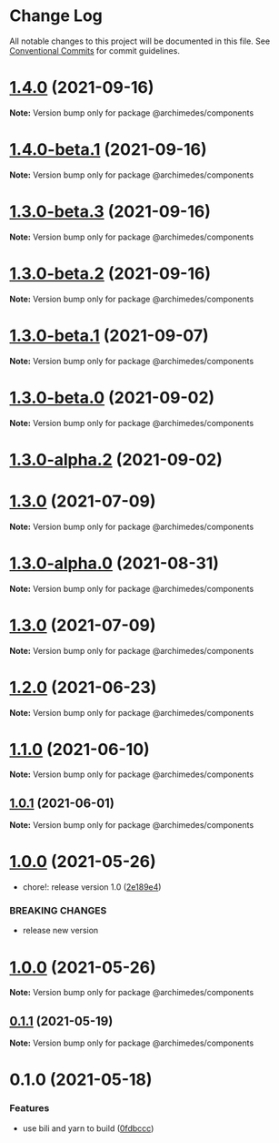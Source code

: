 # Change Log

All notable changes to this project will be documented in this file.
See [Conventional Commits](https://conventionalcommits.org) for commit guidelines.

# [1.4.0](https://github.com/archimedes-projects/archimedes-js/compare/v1.4.0-beta.1...v1.4.0) (2021-09-16)

**Note:** Version bump only for package @archimedes/components

# [1.4.0-beta.1](https://github.com/archimedes-projects/archimedes-js/compare/v1.3.0-beta.3...v1.4.0-beta.1) (2021-09-16)

**Note:** Version bump only for package @archimedes/components

# [1.3.0-beta.3](https://github.com/archimedes-projects/archimedes-js/compare/v1.3.0-beta.2...v1.3.0-beta.3) (2021-09-16)

**Note:** Version bump only for package @archimedes/components

# [1.3.0-beta.2](https://github.com/archimedes-projects/archimedes-js/compare/v1.3.0-beta.1...v1.3.0-beta.2) (2021-09-16)

**Note:** Version bump only for package @archimedes/components

# [1.3.0-beta.1](https://github.com/archimedes-projects/archimedes-js/compare/v1.3.0-beta.0...v1.3.0-beta.1) (2021-09-07)

**Note:** Version bump only for package @archimedes/components

# [1.3.0-beta.0](https://github.com/archimedes-projects/archimedes-js/compare/v1.3.0-alpha.2...v1.3.0-beta.0) (2021-09-02)

**Note:** Version bump only for package @archimedes/components

# [1.3.0-alpha.2](https://github.com/archimedes-projects/archimedes-js/compare/v1.3.0-alpha.1...v1.3.0-alpha.2) (2021-09-02)

# [1.3.0](https://github.com/archimedes-projects/archimedes-js/compare/v1.2.0...v1.3.0) (2021-07-09)

**Note:** Version bump only for package @archimedes/components

# [1.3.0-alpha.0](https://github.com/archimedes-projects/archidemes-js/compare/v1.2.0...v1.3.0-alpha.0) (2021-08-31)

**Note:** Version bump only for package @archimedes/components

# [1.3.0](https://github.com/archimedes-projects/archimedes-js/compare/v1.2.0...v1.3.0) (2021-07-09)

**Note:** Version bump only for package @archimedes/components

# [1.2.0](https://github.com/archimedes-projects/archimedes-js/compare/v1.1.3...v1.2.0) (2021-06-23)

**Note:** Version bump only for package @archimedes/components

# [1.1.0](https://github.com/archimedes-projects/archidemes-js/compare/v1.0.1...v1.1.0) (2021-06-10)

**Note:** Version bump only for package @archimedes/components

## [1.0.1](https://github.com/archimedes-projects/archidemes-js/compare/v1.0.0...v1.0.1) (2021-06-01)

**Note:** Version bump only for package @archimedes/components

# [1.0.0](https://github.com/archimedes-projects/archidemes-js/compare/v0.1.2...v1.0.0) (2021-05-26)

-   chore!: release version 1.0 ([2e189e4](https://github.com/archimedes-projects/archidemes-js/commit/2e189e4f24c216edb0cf1706003242d115bc0e64))

### BREAKING CHANGES

-   release new version

# [1.0.0](https://github.com/archimedes-projects/archidemes-js/compare/v0.1.2...v1.0.0) (2021-05-26)

**Note:** Version bump only for package @archimedes/components

## [0.1.1](https://github.com/archimedes-projects/archidemes-js/compare/v0.1.0...v0.1.1) (2021-05-19)

**Note:** Version bump only for package @archimedes/components

# 0.1.0 (2021-05-18)

### Features

-   use bili and yarn to build ([0fdbccc](https://github.com/archimedes-projects/archidemes-js/commit/0fdbcccff1bb1704a1579531c798a1d398218a50))
